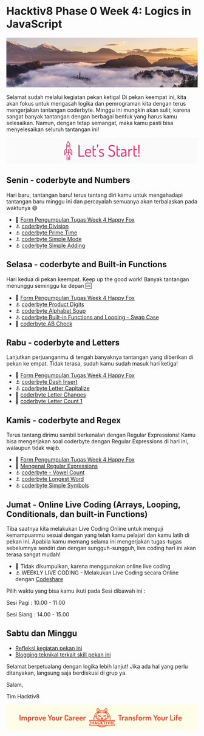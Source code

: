 # Hacktiv8 Phase 0 Week 4: Logics in JavaScript

![Header](assets/header-w1.jpg)

Selamat sudah melalui kegiatan pekan ketiga! Di pekan keempat ini, kita akan fokus untuk mengasah logika dan pemrograman kita dengan terus mengerjakan tantangan coderbyte. Minggu ini mungkin akan sulit, karena sangat banyak tantangan dengan berbagai bentuk yang harus kamu selesaikan. Namun, dengan tetap semangat, maka kamu pasti bisa menyelesaikan seluruh tantangan ini!

![Let's start!](assets/start.png)

## Senin - coderbyte and Numbers
Hari baru, tantangan baru! terus tantang diri kamu untuk mengahadapi tantangan baru minggu ini dan percayalah semuanya akan terbalaskan pada waktunya :smile:

- :pushpin: [Form Pengumpulan Tugas Week 4 Happy Fox](https://airtable.com/shrOnVc8hADkoKZg5 )
- :anchor:
[coderbyte Division](https://coderbyte.com/information.php?ct=Division)
- :anchor:
[coderbyte Prime Time](https://coderbyte.com/information.php?ct=Prime%20Time)
- :anchor:
[coderbyte Simple Mode](https://coderbyte.com/information.php?ct=Simple%20Mode)
- :anchor:
[coderbyte Simple Adding](https://coderbyte.com/information.php?ct=Simple%20Adding)

## Selasa - coderbyte and Built-in Functions
Hari kedua di pekan keempat. Keep up the good work! Banyak tantangan menunggu seminggu ke depan :cool:

- :pushpin: [Form Pengumpulan Tugas Week 4 Happy Fox](https://airtable.com/shrOnVc8hADkoKZg5 )
- :anchor:
[coderbyte Product Digits](https://coderbyte.com/information.php?ct=Product%20Digits)
- :anchor:
[coderbyte Alphabet Soup](https://coderbyte.com/information.php?ct=Alphabet%20Soup)
- :anchor:
[coderbyte Built-in Functions and Looping - Swap Case](https://coderbyte.com/information.php?ct=Swap%20Case)
- :rocket:
[coderbyte AB Check](https://coderbyte.com/information.php?ct=AB%20Check)

## Rabu - coderbyte and Letters
Lanjutkan perjuanganmu di tengah banyaknya tantangan yang diberikan di pekan ke empat. Tidak terasa, sudah kamu sudah masuk hari ketiga!

- :pushpin: [Form Pengumpulan Tugas Week 4 Happy Fox](https://airtable.com/shrOnVc8hADkoKZg5 )
- :anchor:
[coderbyte Dash Insert](https://coderbyte.com/information.php?ct=Dash%20Insert)
- :anchor:
[coderbyte Letter Capitalize](https://coderbyte.com/information.php?ct=Letter%20Capitalize)
- :rocket:
[coderbyte Letter Changes](https://coderbyte.com/information.php?ct=Letter%20Changes)
- :rocket:
[coderbyte Letter Count 1](https://coderbyte.com/information.php?ct=Letter%20Count%20I)

## Kamis - coderbyte and Regex
Terus tantang dirimu sambil berkenalan dengan Regular Expressions! Kamu bisa mengerjakan soal coderbyte dengan Regular Expressions di hari ini, walaupun tidak wajib.
- :pushpin: [Form Pengumpulan Tugas Week 4 Happy Fox](https://airtable.com/shrOnVc8hADkoKZg5 )
- :notebook_with_decorative_cover:
[Mengenal Regular Expressions](https://github.com/hacktiv8/phase-0-activities/blob/master/modules/regular-expressions.md)
- :anchor:
[coderbyte - Vowel Count](https://coderbyte.com/information.php?ct=Vowel%20Count)
- :anchor:
[coderbyte Longest Word](https://coderbyte.com/information.php?ct=Longest%20Word)
- :anchor:
[coderbyte Simple Symbols](https://coderbyte.com/information.php?ct=Simple%20Symbols)

## Jumat - Online Live Coding (Arrays, Looping, Conditionals, dan built-in Functions)
Tiba saatnya kita melakukan Live Coding Online untuk menguji kemampuanmu sesuai dengan yang telah kamu pelajari dan kamu latih di pekan ini. Apabila kamu memang selama ini mengerjakan tugas-tugas sebelumnya sendiri dan dengan sungguh-sungguh, live coding hari ini akan terasa sangat mudah!

- :pushpin: Tidak dikumpulkan, karena menggunakan online live coding
- :anchor:
WEEKLY LIVE CODING - Melakukan Live Coding secara Online dengan [Codeshare](https://codeshare.io)

Pilih waktu yang bisa kamu ikuti pada Sesi dibawah ini :

Sesi Pagi : 10.00 - 11.00

Sesi Siang : 14.00 - 15.00

## Sabtu dan Minggu

- [Refleksi kegiatan pekan ini](https://github.com/hacktiv8/phase-0-activities/blob/master/modules/reflection.md)
- [Blogging teknikal terkait skill pekan ini](https://github.com/hacktiv8/phase-0-activities/blob/master/modules/blog.md)

Selamat berpetualang dengan logika lebih lanjut! Jika ada hal yang perlu ditanyakan, langsung saja berdiskusi di grup ya.

Salam,

Tim Hacktiv8

![Hacktiv8 Banner](assets/banner.png)
